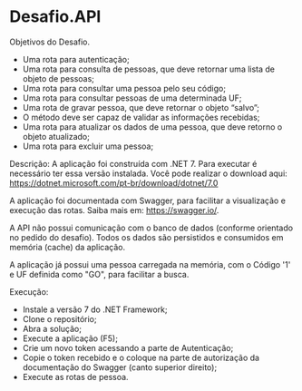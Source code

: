 # Desafio.API
Objetivos do Desafio.
- Uma rota para autenticação;
- Uma rota para consulta de pessoas, que deve retornar uma lista de objeto de pessoas;
- Uma rota para consultar uma pessoa pelo seu código;
- Uma rota para consultar pessoas de uma determinada UF;
- Uma rota de gravar pessoa, que deve retornar o objeto “salvo”;
- O método deve ser capaz de validar as informações recebidas;
- Uma rota para atualizar os dados de uma pessoa, que deve retorno o objeto atualizado;
- Uma rota para excluir uma pessoa;

Descrição:
A aplicação foi construída com .NET 7. Para executar é necessário ter essa versão instalada. Você pode realizar o download aqui: https://dotnet.microsoft.com/pt-br/download/dotnet/7.0

A aplicação foi documentada com Swagger, para facilitar a visualização e execução das rotas. Saiba mais em: https://swagger.io/.

A API não possui comunicação com o banco de dados (conforme orientado no pedido do desafio). Todos os dados são persistidos e consumidos em memória (cache) da aplicação.

A aplicação já possui uma pessoa carregada na memória, com o Código '1' e UF definida como "GO", para facilitar a busca.

Execução:
- Instale a versão 7 do .NET Framework;
- Clone o repositório;
- Abra a solução;
- Execute a aplicação (F5);
- Crie um novo token acessando a parte de Autenticação;
- Copie o token recebido e o coloque na parte de autorização da documentação do Swagger (canto superior direito);
- Execute as rotas de pessoa.

